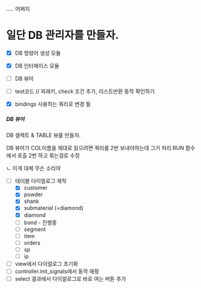 ..... 어쩌지


# 일단 DB 관리자를 만들자. 
- [x] DB 명령어 생성 모듈
- [x] DB 인터페이스 모듈
- [ ] DB 뷰어

- [ ] test코드 // 외래키, check 조건 추가, 리스트반환 동작 확인하기
- [x] bindings 사용하는 쿼리로 변경 필

##### DB 뷰어
DB 셀렉트 & TABLE 뷰를 만들자. 

DB 뷰어가 COL이름을 제대로 읽으려면 쿼리를 2번 보내야하는데 그거 처리 RUN 함수에서 호출 2번 하고 묶는걸로 수정

ㄴ 이게 대체 무슨 소리야

- [ ] 테이블 다이얼로그 제작
    - [x] customer
    - [x] powder
    - [x] shank
    - [x] submaterial (=diamond)
    - [x] diamond
    - [ ] bond - 진행중
    - [ ] segment
    - [ ] item
    - [ ] orders
    - [ ] sp
    - [ ] ip

- [ ] view에서 다이얼로그 초기화
- [ ] controller.init_signals에서 동작 매핑 
- [ ] select 결과에서 다이얼로그로 바로 여는 버튼 추가